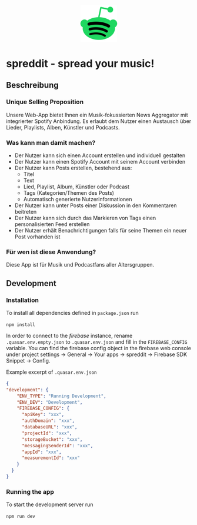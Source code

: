 <p align="center">
  <img src="./src/assets/spreddit-logo.svg" alt="spreddit logo" width=20%>
</p>

# spreddit - spread your music!

## Beschreibung
### Unique Selling Proposition

Unsere Web-App bietet Ihnen ein Musik-fokussierten News Aggregator mit integrierter Spotify Anbindung. 
Es erlaubt dem Nutzer einen Austausch über Lieder, Playlists, Alben, Künstler und Podcasts.

### Was kann man damit machen?

- Der Nutzer kann sich einen Account erstellen und individuell gestalten
- Der Nutzer kann einen Spotify Account mit seinem Account verbinden
- Der Nutzer kann Posts erstellen, bestehend aus:
    - Titel
    - Text
    - Lied, Playlist, Album, Künstler oder Podcast
    - Tags (Kategorien/Themen des Posts)
    - Automatisch generierte Nutzerinformationen
- Der Nutzer kann unter Posts einer Diskussion in den Kommentaren beitreten
- Der Nutzer kann sich durch das Markieren von Tags einen personalisierten Feed erstellen
- Der Nutzer erhält Benachrichtigungen falls für seine Themen ein neuer Post vorhanden ist

### Für wen ist diese Anwendung?
Diese App ist für Musik und Podcastfans aller Altersgruppen.

## Development
### Installation
To install all dependencies defined in `package.json` run

`npm install`

In order to connect to the *firebase* instance, rename `.quasar.env.empty.json` to `.quasar.env.json` and fill in the `FIREBASE_CONFIG` variable.
You can find the firebase config object in the firebase web console under project settings -> General -> Your apps -> spreddit -> Firebase SDK Snippet -> Config.

Example excerpt of `.quasar.env.json`
```json
{
"development": {
    "ENV_TYPE": "Running Development",
    "ENV_DEV": "Development",
    "FIREBASE_CONFIG": {
      "apiKey": "xxx",
      "authDomain": "xxx",
      "databaseURL": "xxx",
      "projectId": "xxx",
      "storageBucket": "xxx",
      "messagingSenderId": "xxx",
      "appId": "xxx",
      "measurementId": "xxx"
    }
  }
}
```

### Running the app
To start the development server run

`npm run dev`
